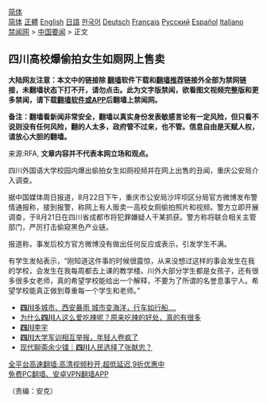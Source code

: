  <!-- 面包屑导航 --> <div class="breadcrumb"><!-- GTranslate: https://gtranslate.io/ -->  <div class="switcher notranslate">  <div class="selected">  <a href="#" onclick="return false;"> 简体</a>  </div>  <div class="option">  <a href="https://www.bannedbook.org" onclick="doGTranslate('zh-CN|zh-CN');jQuery('div.switcher div.selected a').html(jQuery(this).html());return false;" title="简体中文" class="nturl selected"> 简体</a>  <a href="https://www.bannedbook.org/zh-tw/" onclick="doGTranslate('zh-CN|zh-TW');jQuery('div.switcher div.selected a').html(jQuery(this).html());return false;" title="繁體中文" class="nturl"> 正體</a>  <a href="https://www.bannedbook.org/en/" onclick="doGTranslate('zh-CN|en');jQuery('div.switcher div.selected a').html(jQuery(this).html());return false;" title="English" class="nturl"> English</a>  <a href="https://www.bannedbook.org/ja/" onclick="doGTranslate('zh-CN|ja');jQuery('div.switcher div.selected a').html(jQuery(this).html());return false;" title="日本語" class="nturl"> 日語</a>  <a href="https://www.bannedbook.org/ko/" onclick="doGTranslate('zh-CN|ko');jQuery('div.switcher div.selected a').html(jQuery(this).html());return false;" title="한국어" class="nturl"> 한국어</a>  <a href="https://www.bannedbook.org/de/" onclick="doGTranslate('zh-CN|de');jQuery('div.switcher div.selected a').html(jQuery(this).html());return false;" title="Deutsch" class="nturl"> Deutsch</a>  <a href="https://www.bannedbook.org/fr/" onclick="doGTranslate('zh-CN|fr');jQuery('div.switcher div.selected a').html(jQuery(this).html());return false;" title="Français" class="nturl"> Français</a>  <a href="https://www.bannedbook.org/ru/" onclick="doGTranslate('zh-CN|ru');jQuery('div.switcher div.selected a').html(jQuery(this).html());return false;" title="Русский" class="nturl"> Русский</a>  <a href="https://www.bannedbook.org/es/" onclick="doGTranslate('zh-CN|es');jQuery('div.switcher div.selected a').html(jQuery(this).html());return false;" title="Español" class="nturl"> Español</a>  <a href="https://www.bannedbook.org/it/" onclick="doGTranslate('zh-CN|it');jQuery('div.switcher div.selected a').html(jQuery(this).html());return false;" title="Italiano" class="nturl"> Italiano</a>  </div>  </div>      <div class='breadcrumb-sub'><!-- Breadcrumb NavXT 6.3.0 --> <a href="https://www.bannedbook.org/" class="home">禁闻网</a> &gt; <a href="https://www.bannedbook.org/bnews/headline/" class="category">中国要闻</a> &gt; 正文</div></div><h2>四川高校爆偷拍女生如厕网上售卖</h2> <p class="notice"><b>大陆网友注意：本文中的链接除 <a href="https://github.com/bannedbook/fanqiang" >翻墙</a>软件下载和<a href="https://github.com/killgcd/justmysocks/blob/master/README.md">翻墙推荐</a>链接外全部为禁网链接，未翻墙状态下打不开，请勿点击。此为文字版禁闻，欲看图文视频完整版和更多禁闻，请下载<a href="https://github.com/bannedbook/fanqiang">翻墙软件或APP</a>后翻墙上禁闻网。</p><p>备注：翻墙看新闻非常安全，翻墙以真实身份发表敏感言论有一定风险，但只看不说则没有任何风险，翻的人太多，政府管不过来，也不管。信息自由是天赋人权，请放心大胆的翻墙。</b></p>  <div class="entry"> <p>来源:RFA, <strong>文章内容并不代表本网立场和观点。</strong></p> <p>&#22235;&#24029;&#22806;&#22269;&#35821;&#22823;&#23398;&#26657;&#22253;&#20869;&#29190;&#20986;&#20599;&#25293;&#22899;&#29983;&#22914;&#21397;&#35270;&#39057;&#24182;&#22312;&#32593;&#19978;&#20986;&#21806;&#30340;&#19985;&#38395;&#65292;&#37325;&#24198;&#20844;&#23433;&#23616;&#20171;&#20837;&#35843;&#26597;&#12290;</p>  <p>&#25454;&#20013;&#22269;&#23186;&#20307;&#21608;&#26085;&#25253;&#36947;&#65292;8&#26376;22&#26085;&#19979;&#21320;&#65292;&#37325;&#24198;&#24066;&#20844;&#23433;&#23616;&#27801;&#22378;&#22365;&#21306;&#20998;&#23616;&#23448;&#26041;&#24494;&#21338;&#21457;&#24067;&#35686;&#24773;&#36890;&#25253;&#31216;&#65292;&#25509;&#21040;&#25253;&#35686;&#65292;&#31216;&#32593;&#19978;&#26377;&#20154;&#36137;&#21334;&#19968;&#39640;&#26657;&#22899;&#21397;&#20599;&#25293;&#29031;&#29255;&#21644;&#35270;&#39057;&#12290;&#35686;&#26041;&#31435;&#21363;&#24320;&#23637;&#35843;&#26597;&#65292;&#20110;8&#26376;21&#26085;&#22312;&#22235;&#24029;&#30465;&#25104;&#37117;&#24066;&#23558;&#29359;&#32618;&#23244;&#30097;&#20154;&#24178;&#26576;&#25235;&#33719;&#12290;&#35686;&#26041;&#31216;&#23558;&#32852;&#21512;&#30456;&#20851;&#20027;&#31649;&#37096;&#38376;&#65292;&#20005;&#21385;&#25171;&#20987;&#20599;&#31397;&#40657;&#33394;&#20135;&#19994;&#38142;&#12290;</p> <p>&#25253;&#36947;&#31216;&#65292;&#20107;&#21457;&#21518;&#26657;&#26041;&#23448;&#26041;&#24494;&#21338;&#27809;&#26377;&#20570;&#20986;&#20219;&#20309;&#21453;&#24212;&#25110;&#34920;&#31034;&#65292;&#24341;&#21457;&#23398;&#29983;&#19981;&#28385;&#12290;</p>  <p>&#26377;&#23398;&#29983;&#21457;&#24086;&#34920;&#31034;&#65292;&#8220;&#21018;&#30693;&#36947;&#36825;&#20214;&#20107;&#30340;&#26102;&#20505;&#24456;&#38663;&#24778;&#65292;&#20174;&#26469;&#27809;&#24819;&#36807;&#36825;&#26679;&#30340;&#20107;&#20250;&#21457;&#29983;&#22312;&#25105;&#30340;&#23398;&#26657;&#65292;&#20250;&#21457;&#29983;&#22312;&#25105;&#27599;&#21608;&#37117;&#21435;&#19978;&#35838;&#30340;&#25945;&#23398;&#27004;&#12290;&#24029;&#22806;&#22823;&#37096;&#20998;&#23398;&#29983;&#37117;&#26159;&#22899;&#23401;&#23376;&#65292;&#36824;&#26377;&#24456;&#22810;&#24456;&#22810;&#22899;&#32769;&#24072;&#65292;&#30495;&#30340;&#24076;&#26395;&#23398;&#26657;&#33021;&#32473;&#20986;&#19968;&#20010;&#35299;&#37322;&#65292;&#19981;&#35201;&#20026;&#20102;&#25152;&#35859;&#30340;&#21517;&#35465;&#24687;&#20107;&#23425;&#20154;&#12290;&#24076;&#26395;&#23398;&#26657;&#33021;&#30495;&#27491;&#20570;&#21040;&#23562;&#37325;&#27599;&#19968;&#20010;&#23398;&#29983;&#21644;&#32769;&#24072;&#12290;&#8221;</p> <ul class='op-related-articles' title='相关阅读'> <li><a href='https://www.bannedbook.org/bnews/comments/20210822/1611271.html' target='_blank'><b>四川</b>多城市、西安暴雨 城市变海洋，行车如行船….</a></li> <li><a href='https://www.bannedbook.org/bnews/health/20210822/1610917.html' target='_blank'>为什么<b>四川</b>人这么爱吃辣呢？原来吃辣的好处，真的有很多</a></li> <li><a href='https://www.bannedbook.org/bnews/renquan/20210822/1610902.html' target='_blank'><b>四川</b>李宇</a></li> <li><a href='https://www.bannedbook.org/bnews/cbnews/20210821/1610756.html' target='_blank'><b>四川</b>大学军训相互举报，年轻人卷疯了</a></li> <li><a href='https://www.bannedbook.org/bnews/baitai/20210821/1610515.html' target='_blank'>现代聊斋余少镭｜<b>四川</b>人民选择了张献忠？</a></li> </ul> <p class="texttj"> <a href="https://github.com/bannedbook/fanqiang/wiki/V2ray%E6%9C%BA%E5%9C%BA" target="_blank">全平台高速翻墙:高清视频秒开,超低延迟,9折优惠中</a><br/> <a href="https://github.com/bannedbook/fanqiang/wiki/%E7%A6%81%E9%97%BB%E7%BD%91%E5%AE%89%E5%8D%93%E7%BF%BB%E5%A2%99%E6%96%B0%E9%97%BBAPP" target="_blank">免费PC翻墙、安卓VPN翻墙APP</a></p> <p>&#65288;&#36131;&#32534;&#65306;&#23433;&#20811;&#65289;</p><a name='sharetosocial'></a>  <div style="margin-bottom:5px;padding-bottom:5px;clear:both"> <div id="archive-pix-1" class="banner-ads"> <!-- AuctionX Display platform tag START --> <div id="26318x728x90x621x_ADSLOT2" clicktrack="%%CLICK_URL_ESC%%"></div> <!-- AuctionX Display platform tag END --> </div> <div id="archive-pix-2" class="banner-ads"> <!-- AuctionX Display platform tag START --> <div id="26315x300x250x621x_ADSLOT2" clicktrack="%%CLICK_URL_ESC%%"></div> <!-- AuctionX Display platform tag END --> </div> </div>  <div id="archive-pix-1" class="banner-ads"> <!-- AuctionX Display platform tag START --> <div id="26318x728x90x621x_ADSLOT3" clicktrack="%%CLICK_URL_ESC%%"></div> <!-- AuctionX Display platform tag END --> </div> </div><!--END ENTRY--> 